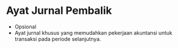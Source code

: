 # Ayat Jurnal Pembalik

- Opsional
- Ayat jurnal khusus yang memudahkan pekerjaan akuntansi untuk transaksi pada periode selanjutnya.
